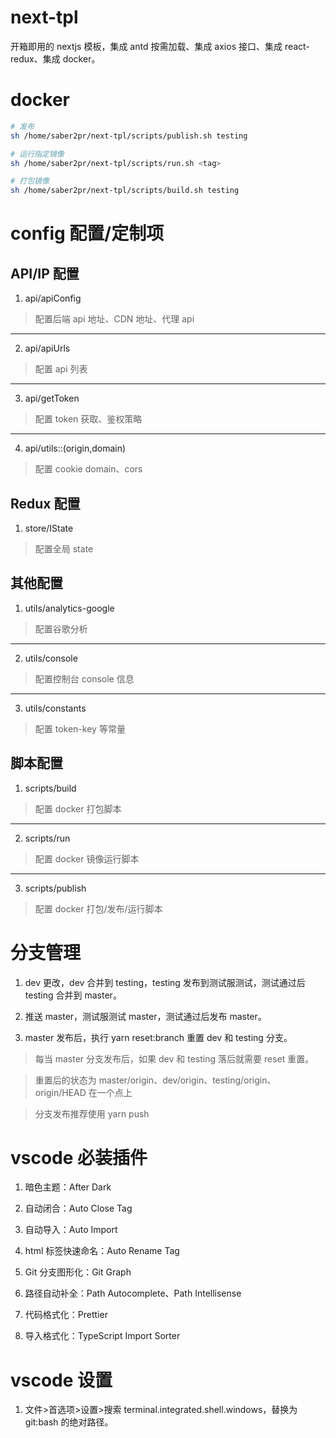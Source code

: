 # next-tpl

开箱即用的 nextjs 模板，集成 antd 按需加载、集成 axios 接口、集成 react-redux、集成 docker。

# docker

```bash
# 发布
sh /home/saber2pr/next-tpl/scripts/publish.sh testing

# 运行指定镜像
sh /home/saber2pr/next-tpl/scripts/run.sh <tag>

# 打包镜像
sh /home/saber2pr/next-tpl/scripts/build.sh testing
```

# config 配置/定制项

## API/IP 配置

1. api/apiConfig

> 配置后端 api 地址、CDN 地址、代理 api

---

2. api/apiUrls

> 配置 api 列表

---

3. api/getToken

> 配置 token 获取、鉴权策略

---

4. api/utils::(origin,domain)

> 配置 cookie domain、cors

## Redux 配置

1. store/IState

> 配置全局 state

## 其他配置

1. utils/analytics-google

> 配置谷歌分析

---

2. utils/console

> 配置控制台 console 信息

---

3. utils/constants

> 配置 token-key 等常量

## 脚本配置

1. scripts/build

> 配置 docker 打包脚本

---

2. scripts/run

> 配置 docker 镜像运行脚本

---

3. scripts/publish

> 配置 docker 打包/发布/运行脚本

# 分支管理

1. dev 更改，dev 合并到 testing，testing 发布到测试服测试，测试通过后 testing 合并到 master。

2. 推送 master，测试服测试 master，测试通过后发布 master。

3. master 发布后，执行 yarn reset:branch 重置 dev 和 testing 分支。

> 每当 master 分支发布后，如果 dev 和 testing 落后就需要 reset 重置。

> 重置后的状态为 master/origin、dev/origin、testing/origin、origin/HEAD 在一个点上

> 分支发布推荐使用 yarn push

# vscode 必装插件

1. 暗色主题：After Dark

2. 自动闭合：Auto Close Tag

3. 自动导入：Auto Import

4. html 标签快速命名：Auto Rename Tag

5. Git 分支图形化：Git Graph

6. 路径自动补全：Path Autocomplete、Path Intellisense

7. 代码格式化：Prettier

8. 导入格式化：TypeScript Import Sorter

# vscode 设置

1. 文件>首选项>设置>搜索 terminal.integrated.shell.windows，替换为 git:bash 的绝对路径。

